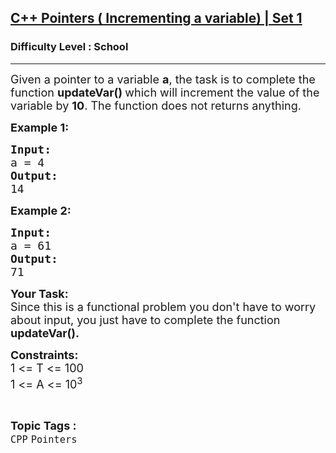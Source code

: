 <h2><a href="https://www.geeksforgeeks.org/problems/c-pointers-set-1introduction/1?page=1&difficulty=School&status=unsolved&sortBy=submissions">C++ Pointers ( Incrementing a variable) | Set 1</a></h2><h3>Difficulty Level : School</h3><hr><div class="problems_problem_content__Xm_eO"><p><span style="font-size:18px">Given a pointer to a variable <strong>a</strong>, the task is to complete the function <strong>updateVar() </strong>which will increment the value of the variable by <strong>10</strong>. The function does not returns anything.</span></p>

<p><span style="font-size:18px"><strong>Example 1:</strong> <strong> </strong></span></p>

<pre><span style="font-size:18px"><strong>Input:</strong>
a = 4
<strong>Output: 
</strong>14
</span></pre>

<p><span style="font-size:18px"><strong>Example 2: </strong></span></p>

<pre><span style="font-size:18px"><strong>Input:</strong>
a = 61
<strong>Output: </strong>
71
</span></pre>

<p><span style="font-size:18px"><strong>Your Task:</strong><br>
Since this is a functional problem you don't have to worry about input, you just have to complete the function <strong>updateVar().</strong></span></p>

<p><span style="font-size:18px"><strong>Constraints:</strong><br>
1 &lt;= T &lt;= 100<br>
1 &lt;= A &lt;= 10<sup>3</sup></span></p>
</div><br><p><span style=font-size:18px><strong>Topic Tags : </strong><br><code>CPP</code>&nbsp;<code>Pointers</code>&nbsp;